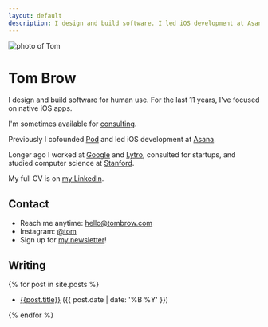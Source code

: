```yaml
---
layout: default
description: I design and build software. I led iOS development at Asana and cofounded Pod. I'm available for consulting sometimes.
---
```


<img
  class="headshot"
  src="https://s.gravatar.com/avatar/857ce6f50d086b1232ccfcb9030ae4e2?s=360"
  alt="photo of Tom">

# Tom Brow

I design and build software for human use. For the last 11 years, I've focused on native iOS apps.

I'm sometimes available for [consulting](/consulting).

Previously I cofounded [Pod](/pod) and led iOS development at [Asana](https://asana.com).

Longer ago I worked at [Google](https://www.google.com/) and [Lytro](https://en.wikipedia.org/wiki/Lytro), consulted for startups, and studied computer science at [Stanford](https://cs.stanford.edu/).

My full CV is on [my LinkedIn](https://www.linkedin.com/in/tombrow/).

## Contact

* Reach me anytime: [hello@tombrow.com](mailto:hello@tombrow.com)
* Instagram: [@tom](https://instagram.com/tom)
* Sign up for [my newsletter](https://tinyletter.com/brow)!

## Writing

{% for post in site.posts %}

* [{{post.title}}]({{post.url}}) ({{ post.date | date: '%B %Y' }})

{% endfor %}

